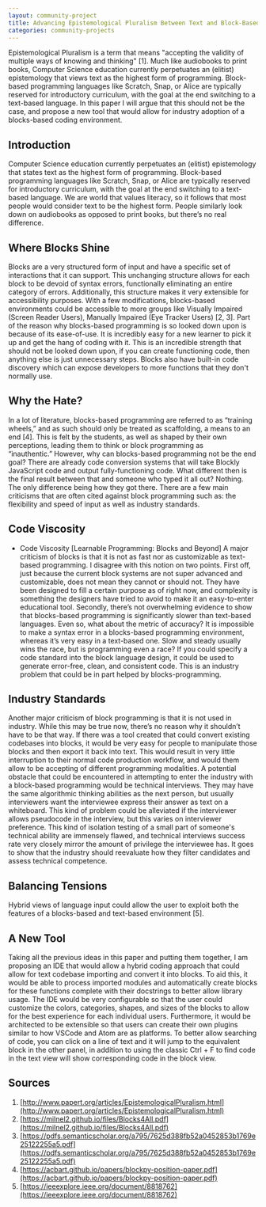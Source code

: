 ```yaml
---
layout: community-project
title: Advancing Epistemological Pluralism Between Text and Block-Based Coding
categories: community-projects
---
```


Epistemological Pluralism is a term that means "accepting the validity of multiple ways of knowing and thinking" [1]. Much like audiobooks to print books, Computer Science education currently perpetuates an (elitist) epistemology that views text as the highest form of programming. Block-based programming languages like Scratch, Snap, or Alice are typically reserved for introductory curriculum, with the goal at the end switching to a text-based language. In this paper I will argue that this should not be the case, and propose a new tool that would allow for industry adoption of a blocks-based coding environment.

## Introduction
Computer Science education currently perpetuates an (elitist) epistemology that states text as the highest form of programming. Block-based programming languages like Scratch, Snap, or Alice are typically reserved for introductory curriculum, with the goal at the end switching to a text-based language. We are world that values literacy, so it follows that most people would consider text to be the highest form. People similarly look down on audiobooks as opposed to print books, but there’s no real difference.

## Where Blocks Shine
Blocks are a very structured form of input and have a specific set of interactions that it can support. This unchanging structure allows for each block to be devoid of syntax errors, functionally eliminating an entire category of errors. Additionally, this structure makes it very extensible for accessibility purposes. With a few modifications, blocks-based environments could be accessible to more groups like Visually Impaired (Screen Reader Users), Manually Impaired (Eye Tracker Users) [2, 3]. Part of the reason why blocks-based programming is so looked down upon is because of its ease-of-use. It is incredibly easy for a new learner to pick it up and get the hang of coding with it. This is an incredible strength that should not be looked down upon, if you can create functioning code, then anything else is just unnecessary steps. Blocks also have built-in code discovery which can expose developers to more functions that they don't normally use. 

## Why the Hate?
In a lot of literature, blocks-based programming are referred to as “training wheels,” and as such should only be treated as scaffolding, a means to an end [4]. This is felt by the students, as well as shaped by their own perceptions, leading them to think or block programming as “inauthentic.” However, why can blocks-based programming not be the end goal? There are already code conversion systems that will take Blockly JavaScript code and output fully-functioning code. What different then is the final result between that and someone who typed it all out? Nothing. The only difference being how they got there. There are a few main criticisms that are often cited against block programming such as: the flexibility and speed of input as well as industry standards. 

## Code Viscosity
- Code Viscosity [Learnable Programming: Blocks and Beyond]
A major criticism of blocks is that it is not as fast nor as customizable as text-based programming. I disagree with this notion on two points. First off, just because the current block systems are not super advanced and customizable, does not mean they cannot or should not. They have been designed to fill a certain purpose as of right now, and complexity is something the designers have tried to avoid to make it an easy-to-enter educational tool. Secondly, there’s not overwhelming evidence to show that blocks-based programming is significantly slower than text-based languages. Even so, what about the metric of accuracy? It is impossible to make a syntax error in a blocks-based programming environment, whereas it’s very easy in a text-based one. Slow and steady usually wins the race, but is programming even a race? If you could specify a code standard into the block language design, it could be used to generate error-free, clean, and consistent code. This is an industry problem that could be in part helped by blocks-programming. 

## Industry Standards
Another major criticism of block programming is that it is not used in industry. While this may be true now, there’s no reason why it shouldn’t have to be that way. If there was a tool created that could convert existing codebases into blocks, it would be very easy for people to manipulate those blocks and then export it back into text. This would result in very little interruption to their normal code production workflow, and would them allow to be accepting of different programming modalities. A potential obstacle that could be encountered in attempting to enter the industry with a block-based programming would be technical interviews. They may have the same algorithmic thinking abilities as the next person, but usually interviewers want the interviewee express their answer as text on a whiteboard. This kind of problem could be alleviated if the interviewer allows pseudocode in the interview, but this varies on interviewer preference. This kind of isolation testing of a small part of someone's technical ability are immensely flawed, and technical interviews success rate very closely mirror the amount of privilege the interviewee has. It goes to show that the industry should reevaluate how they filter candidates and assess technical competence. 

## Balancing Tensions
Hybrid views of language input could allow the user to exploit both the features of a blocks-based and text-based environment [5]. 

## A New Tool
Taking all the previous ideas in this paper and putting them together, I am proposing an IDE that would allow a hybrid coding approach that could allow for text codebase importing and convert it into blocks. To aid this, it would be able to process imported modules and automatically create blocks for these functions complete with their docstrings to better allow library usage. The IDE would be very configurable so that the user could customize the colors, categories, shapes, and sizes of the blocks to allow for the best experience for each individual users. Furthermore, it would be architected to be extensible so that users can create their own plugins similar to how VSCode and Atom are as platforms. To better allow searching of code, you can click on a line of text and it will jump to the equivalent block in the other panel, in addition to using the classic Ctrl + F to find code in the text view will show corresponding code in the block view.

## Sources
1. [http://www.papert.org/articles/EpistemologicalPluralism.html](http://www.papert.org/articles/EpistemologicalPluralism.html)
2. [https://milnel2.github.io/files/Blocks4All.pdf](https://milnel2.github.io/files/Blocks4All.pdf)
3. [https://pdfs.semanticscholar.org/a795/7625d388fb52a0452853b1769e25122255a5.pdf](https://pdfs.semanticscholar.org/a795/7625d388fb52a0452853b1769e25122255a5.pdf)
4. [https://acbart.github.io/papers/blockpy-position-paper.pdf](https://acbart.github.io/papers/blockpy-position-paper.pdf)
5. [https://ieeexplore.ieee.org/document/8818762](https://ieeexplore.ieee.org/document/8818762)